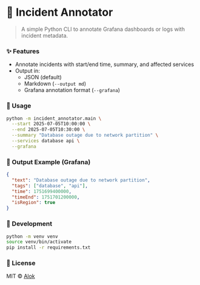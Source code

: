 # 📍 Incident Annotator

> A simple Python CLI to annotate Grafana dashboards or logs with incident metadata.

### ✨ Features

- Annotate incidents with start/end time, summary, and affected services
- Output in:
  - JSON (default)
  - Markdown (`--output md`)
  - Grafana annotation format (`--grafana`)

### 🚀 Usage

```bash
python -m incident_annotator.main \
  --start 2025-07-05T10:00:00 \
  --end 2025-07-05T10:30:00 \
  --summary "Database outage due to network partition" \
  --services database api \
  --grafana
```

### 🔧 Output Example (Grafana)

```json
{
  "text": "Database outage due to network partition",
  "tags": ["database", "api"],
  "time": 1751699400000,
  "timeEnd": 1751701200000,
  "isRegion": true
}
```

### 🧪 Development

```bash
python -m venv venv
source venv/bin/activate
pip install -r requirements.txt
```

### 📄 License

MIT © [Alok](https://github.com/alok92)

